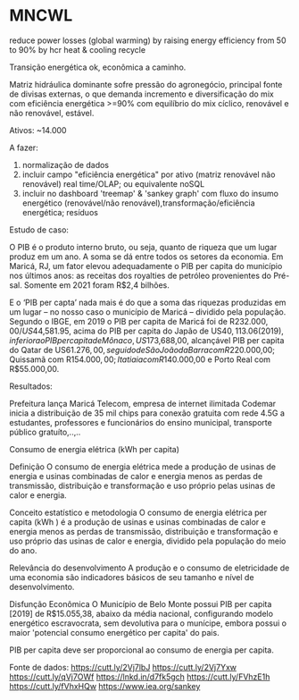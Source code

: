 # MNCWL
reduce power losses (global warming) by raising energy efficiency from 50 to 90% by hcr heat &amp; cooling recycle

Transição energética ok, econômica a caminho.

Matriz hidráulica dominante sofre pressão do agronegócio, principal fonte de divisas externas, o que demanda incremento e diversificação do mix com eficiência energética >=90% com equilíbrio do mix cíclico, renovável e não renovável, estável.

Ativos: ~14.000

A fazer:
1. normalização de dados
2. incluir campo "eficiência energética" por ativo (matriz renovável não renovável) real time/OLAP; ou equivalente noSQL
3. incluir no dashboard 'treemap' & 'sankey graph' com fluxo do insumo energético (renovável/não renovável),transformação/eficiência energética; resíduos

Estudo de caso:

O PIB é o produto interno bruto, ou seja, quanto de riqueza que um lugar produz em um ano. A soma se dá entre todos os setores da economia. Em Maricá, RJ, um fator elevou adequadamente o PIB per capita do município nos últimos anos: as receitas dos royalties de petróleo provenientes do Pré-sal. Somente em 2021 foram R$2,4 bilhões.

E o ‘PIB per capta’ nada mais é do que a soma das riquezas produzidas em um lugar – no nosso caso o município de Maricá – dividido pela população. Segundo o IBGE, em 2019 o PIB per capita de Maricá foi de R$232.000,00/ US$44,581.95, acima do PIB per capita do Japão de US$40,113.06 (2019), inferior ao PIB per capita de Mônaco, US$173,688,00, alcançável PIB per capita do Qatar de US$61.276,00, seguido de São João da Barra com R$220.000,00; Quissamã com R$154.000,00; Itatiaia com R$140.000,00 e Porto Real com R$55.000,00.

Resultados:

Prefeitura lança Maricá Telecom, empresa de internet ilimitada
Codemar inicia a distribuição de 35 mil chips para conexão gratuita com rede 4.5G a estudantes, professores e funcionários do ensino municipal, transporte público gratuíto,..,..

Consumo de energia elétrica (kWh per capita)

Definição
O consumo de energia elétrica mede a produção de usinas de energia e usinas combinadas de calor e energia menos as perdas de transmissão, distribuição e transformação e uso próprio pelas usinas de calor e energia.

Conceito estatístico e metodologia
O consumo de energia elétrica per capita (kWh ) é a produção de usinas e usinas combinadas de calor e energia menos as perdas de transmissão, distribuição e transformação e uso próprio das usinas de calor e energia, dividido pela população do meio do ano. 

Relevância do desenvolvimento
A produção e o consumo de eletricidade de uma economia são indicadores básicos de seu tamanho e nível de desenvolvimento.


Disfunção Econômica
O Município de Belo Monte possui PIB per capita [2019] de R$15.055,38, abaixo da média nacional, configurando modelo energético escravocrata, sem devolutiva para o munícipe, embora possui o maior 'potencial consumo energético per capita' do pais.

PIB per capita deve ser proporcional ao consumo de energia per capita.

Fonte de dados:
https://cutt.ly/2Vj7lbJ
https://cutt.ly/2Vj7Yxw
https://cutt.ly/qVj7OWf
https://lnkd.in/d7fk5gch
https://cutt.ly/FVhzE1h
https://cutt.ly/fVhxHQw
https://www.iea.org/sankey
